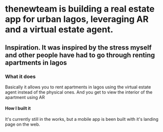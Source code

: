 # thenewteam is building a real estate app for urban lagos, leveraging AR and a virtual estate agent.

## Inspiration. It was inspired by the stress myself and other people have had to go through renting apartments in lagos 

### What it does
Basically it allows you to rent apartments in lagos using the virtual estate agent instead of the physical ones. And you get to view the interior of the apartment using AR

#### How I built it
It's currently still in the works, but a mobile app is been built with it's landing page on the web.

